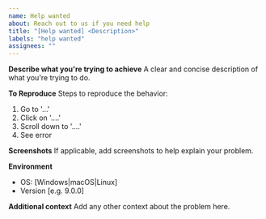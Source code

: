 ```yaml
---
name: Help wanted
about: Reach out to us if you need help
title: "[Help wanted] <Description>"
labels: "help wanted"
assignees: ""
---
```


**Describe what you're trying to achieve**
A clear and concise description of what you're trying to do.

**To Reproduce**
Steps to reproduce the behavior:

1. Go to '...'
2. Click on '....'
3. Scroll down to '....'
4. See error

**Screenshots**
If applicable, add screenshots to help explain your problem.

**Environment**

-   OS: [Windows|macOS|Linux]
-   Version [e.g. 9.0.0]

**Additional context**
Add any other context about the problem here.
